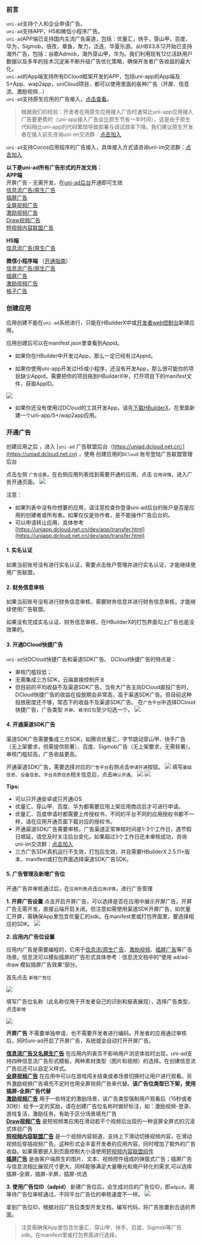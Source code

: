 ### 前言
`uni-ad`支持个人和企业申请广告。  
`uni-ad`支持APP，H5和微信小程序广告。  
`uni-ad`APP端已支持国内主流广告渠道，包括：优量汇，快手，穿山甲，百度，华为，Sigmob，倍孜，章鱼，聚力，泛连，华夏乐游。从HBX3.8.12开始已支持海外广告，包括：谷歌Admob，海外穿山甲，华为。我们利用现有12亿活跃用户数据以及多年的技术沉淀来不断升级广告优化策略，确保开发者广告收益的最大化。  
`uni-ad`的App端支持所有DCloud框架开发的APP，包括uni-app的App端及5+App、wap2app，uniCloud项目，都可以使用里面的各种广告（开屏、信息流、激励视频...）    
`uni-ad`支持原生应用的广告接入，[点击查看](https://ask.dcloud.net.cn/article/39505)。  

> 根据我们的经验：开发者在用原生应用接入广告时通常比uni-app应用接入广告要更费时（uni-app接入广告会比原生节省一半时间），这是由于原生代码相比uni-app的代码繁琐导致部署与调试效率下降。我们建议原生开发者在接入前先咨询uni-im交流群：[点击加入](https://im.dcloud.net.cn/#/?joinGroup=65d85fc09847e92db03ff81a)  

`uni-ad`支持Cocos应用程序的广告接入，具体接入方式请咨询uni-im交流群：[点击加入](https://im.dcloud.net.cn/#/?joinGroup=65d85fc09847e92db03ff81a)  

**以下是uni-ad所有广告形式的开发文档：**  
**APP端**  
开屏广告 - 无需开发，在[uni-ad后台](https://uniad.dcloud.net.cn/)开通即可生效  
[信息流广告/原生广告](https://uniapp.dcloud.net.cn/uni-ad/ad-component.html)  
[插屏广告](https://uniapp.dcloud.net.cn/uni-ad/ad-interstitial.html)  
[全屏视频广告](https://uniapp.dcloud.net.cn/uni-ad/ad-fullscreen-video.html)  
[激励视频广告](https://uniapp.dcloud.net.cn/uni-ad/ad-rewarded-video.html)  
[Draw视频广告](https://uniapp.dcloud.net.cn/uni-ad/ad-draw.html)  
[短视频内容联盟广告](https://uniapp.dcloud.net.cn/uni-ad/ad-content-page)  

**H5端**  
[信息流广告/原生广告](https://uniapp.dcloud.net.cn/uni-ad/ad-component.html)  

**微信小程序端** （[开通指南](https://uniapp.dcloud.net.cn/uni-ad/ad-weixin-dcloud.html)）  
[信息流广告/原生广告](https://uniapp.dcloud.net.cn/uni-ad/ad-component.html)  
[插屏广告](https://uniapp.dcloud.net.cn/uni-ad/ad-interstitial.html)  
[激励视频广告](https://uniapp.dcloud.net.cn/uni-ad/ad-rewarded-video.html)  
[格子广告](https://uniapp.dcloud.net.cn/uni-ad/ad-grid.html)  


### 创建应用
 
应用创建不能在`uni-ad`系统进行，只能在HBuilderX中或[开发者web控制台](https://dev.dcloud.net.cn/)新建应用。

应用创建后可以在manifest.json里查看到Appid。

- 如果你在HBuilder中开发过App，那么一定已经有过Appid。

- 如果你使用uni-app开发过H5或小程序，还没有开发App，那么很可能你的项目缺少Appid，需要把你的项目拖到HBuilderX中，打开项目下的manifest文件，获取AppID。

![](https://mp-7f3d7cc7-8148-4746-9d3c-2463e7ea14ea.cdn.bspapp.com/ad-open/hx_get_appid.png)

- 如果你还没有使用过DCloud的工具开发App，请先[下载HBuilderX](https://www.dcloud.io/hbuilderx.html)，在里面新建一个uni-app/5+/wap2app应用。

### 开通广告

创建应用之后 ，进入 [`uni-ad` 广告联盟后台（https://uniad.dcloud.net.cn）](https://uniad.dcloud.net.cn) ，使用 创建应用的`DCloud` 账号登陆广告联盟管理后台

点击左侧 `广告设置`，在右侧应用列表找到需要开通的应用，点击 `应用详情`，进入广告开通页面。
![](https://mp-7f3d7cc7-8148-4746-9d3c-2463e7ea14ea.cdn.bspapp.com/ad-open/appid_open_ad.png)

注意：
- 如果列表中没有你想要的应用，请注意检查你登录uni-ad后台的账户是否是应用的创建者或所有者。如果仅仅是协作者，是不能操作广告后台的。
- 可以申请转让应用，具体参考[https://uniapp.dcloud.net.cn/dev/app/transfer.html](https://uniapp.dcloud.net.cn/dev/app/transfer.html)


#### 1. 实名认证
如果当前账号没有进行实名认证，需要点击账户管理并进行实名认证，才能继续使用广告联盟。

#### 2. 财务信息审核
如果当前账号没有进行财务信息审核，需要财务信息并进行财务信息审核，才能继续使用广告联盟。

如果没有完成实名认证、财务信息审核，在HBuilderX的打包界面勾上广告也是没效果的。

#### 3. 开通DCloud快捷广告
`uni-ad`分DCloud快捷广告和渠道SDK广告。
DCloud快捷广告的特点是：
- 审核门槛较低；
- 无需集成三方SDK，云端直接控制开关
- 但目前的平均收益不及渠道SDK广告。当有大广告主向DCloud直投广告时，DCloud快捷广告的收益在投放期会非常高，高于渠道SDK广告。但目前这种投放密度还不够，常态下的收益不及渠道SDK广告。
在`广告平台`中选择DCloud快捷广告，广告类型 `开屏`、`悬浮红包`至少勾选一个。
![](https://mp-7f3d7cc7-8148-4746-9d3c-2463e7ea14ea.cdn.bspapp.com/ad-open/dcloud_splash_open.png)



#### 4. 开通渠道SDK广告

渠道SDK广告需要集成三方SDK，如腾讯优量汇、字节跳动穿山甲、快手广告（无上架要求，但需提供软著）、百度、Sigmob广告（无上架要求，无需软著）。审核门槛较高，广告收益更高。

开通渠道SDK广告，需要选择对应的`广告平台`右侧点击`申请开通`按钮。
![](https://mp-7f3d7cc7-8148-4746-9d3c-2463e7ea14ea.cdn.bspapp.com/ad-open/channel_app_open.png)
填写`基础信息`、`设备信息`、`平台资质信息`相关信息后，点击`确认开通`。
![](https://mp-7f3d7cc7-8148-4746-9d3c-2463e7ea14ea.cdn.bspapp.com/ad-open/baidu_open1.png)
![](https://mp-7f3d7cc7-8148-4746-9d3c-2463e7ea14ea.cdn.bspapp.com/ad-open/baidu_open2.png)



**Tips:**
- 可以只开通安卓或只开通iOS
- 优量汇、穿山甲、百度、华为都需要应用上架应用商店后才可进行申请。
- 优量汇、百度申请时都需要上传授权书，不同的平台不同的应用授权书都不一样，请在应用开通页面下载对应的授权书。
- 开通渠道SDK广告需要审核，广告渠道正常审核时间是1-3个工作日，遇节假日顺延，请您及时关注后台变化。如果超过3个工作日还未审核成功，咨询uni-im交流群：[点击加入](https://im.dcloud.net.cn/#/?joinGroup=65d85fc09847e92db03ff81a)
- 三方广告SDK真机运行不生效，打包后生效，并且需要HBuilderX 2.5.11+版本，manifest或打包界面选择渠道SDK广告SDK。


#### 5. 广告管理及新增广告位

开通广告并审核通过后，在`应用列表`点击`应用详情`，进行广告管理

**1. 开屏广告设置**
点击开启开屏广告，可以选择是否在应用中展示开屏广告。开屏广告无需开发，直接云端开启关闭。但注意如需使用渠道SDK开屏广告，如优量汇开屏，需确保App里包含优量汇的sdk。在manifest里或打包界面里，要选择相应的SDK。
![](https://mp-7f3d7cc7-8148-4746-9d3c-2463e7ea14ea.cdn.bspapp.com/ad-open/splash_open.png)


**2. 应用内广告位设置**

应用内广告是需要编程的，它用于[信息流/原生广告](https://uniapp.dcloud.net.cn/component/ad)、[激励视频](https://uniapp.dcloud.net.cn/component/ad-rewarded-video.html)、[插屏广告](https://uniapp.dcloud.net.cn/uni-ad/ad-interstitial.html)等广告场景。信息流可以模拟插屏的广告形式具体参考：信息流文档中的“使用 ad/ad-draw 模拟插屏广告效果”部分。

首先点击 `新增广告位`

![](https://mp-7f3d7cc7-8148-4746-9d3c-2463e7ea14ea.cdn.bspapp.com/ad-open/add_adp.png)

填写广告位名称（此名称仅用于开发者自己的识别和报表展现），选择广告类型，点击`新增`

![](https://mp-7f3d7cc7-8148-4746-9d3c-2463e7ea14ea.cdn.bspapp.com/ad-open/add_adp2.png)

**开屏广告** 不需要单独申请，也不需要开发者进行编码。开发者的应用通过审核后，同时uni-ad开启了开屏广告，系统就会自动打开开屏广告。

**[信息流广告又名原生广告](https://uniapp.dcloud.net.cn/component/ad)** 在应用内列表页不影响用户浏览体验时出现，uni-ad支持四种信息流广告形式模板，两种素材类型（图片和视频）的选择。在创建信息流广告后还可以自定义样式。  
**[全屏视频广告](https://uniapp.dcloud.net.cn/component/ad-fullscreen-video.html)** 在应用中可以在游戏闯关结束或者场景切换时让用户进行观看。另外激励视频广告填充不足时也用全屏视频广告来代替。**该广告位类型已下架，使用插屏-全屏广告代替**  
**[激励视频广告](https://uniapp.dcloud.net.cn/component/ad-rewarded-video.html)** 用于一些特定的激励场景，该广告类型强制用户观看后（15秒或者30秒）给予一定的奖励，请在创建广告位名称时做好标注，如：激励视频-登录、游戏复活，激励任务。有助于区分场景填充广告  
**[Draw视频广告](https://uniapp.dcloud.net.cn/component/ad-draw.html#%E6%B2%89%E6%B5%B8%E8%A7%86%E9%A2%91%E6%B5%81%E5%B9%BF%E5%91%8A)** 是短视频类应用在滑动若干个视频后出现的一种竖屏全屏式的沉浸式体验广告  
**[短视频内容联盟广告](https://uniapp.dcloud.net.cn/api/a-d/content-page)** 是⼀个视频内容频道，支持上下滑动切换视频内容，在滑动视频后穿插视频广告。这种形式会丰富开发者的应用内容，同时增加了额外的广告收益。如果需要嵌入到页面控制大小请使用[短视频内容联盟组件](https://uniapp.dcloud.net.cn/component/ad-content-page.html)  
**[插屏广告](https://uniapp.dcloud.net.cn/component/ad-interstitial.html)** 是由客户端原生的图片、文本、视频控件组成的弹窗式广告；插屏广告与信息流相比展现尺寸更大，同样能够满足大量曝光和用户转化的需求,可以选择插屏-全屏，插屏-半屏，插屏-优选  

**3. 使用广告位ID（adpid）**
新建广告位后，会生成对应的广告位ID，即`adpid`，需等待广告位审核通过。不同平台广告位的审核速度不一样。
![](https://mp-7f3d7cc7-8148-4746-9d3c-2463e7ea14ea.cdn.bspapp.com/ad-open/adp_list.png)

拿到广告位ID，根据对应广告位类型开发文档，编写代码，将广告放置到合适的界面。

> 注意需确保App里包含优量汇、穿山甲、快手、百度、Sigmob等广告sdk。在manifest里或打包界面进行选择。

